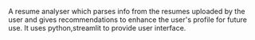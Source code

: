 A resume analyser which parses info from the resumes uploaded by the user and gives recommendations to enhance the user's profile for future use. It uses python,streamlit to provide user interface.
